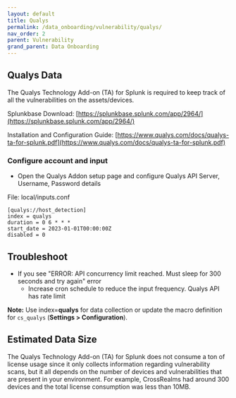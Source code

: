 ```yaml
---
layout: default
title: Qualys
permalink: /data_onboarding/vulnerability/qualys/
nav_order: 2
parent: Vulnerability
grand_parent: Data Onboarding
---
```


## **Qualys Data**

The Qualys Technology Add-on (TA) for Splunk is required to keep track of all the vulnerabilities on the assets/devices.  

Splunkbase Download: 
[https://splunkbase.splunk.com/app/2964/](https://splunkbase.splunk.com/app/2964/) 

Installation and Configuration Guide: 
[https://www.qualys.com/docs/qualys-ta-for-splunk.pdf](https://www.qualys.com/docs/qualys-ta-for-splunk.pdf) 

### Configure account and input

* Open the Qualys Addon setup page and configure Qualys API Server, Username, Password details

File: local/inputs.conf

```
[qualys://host_detection]
index = qualys
duration = 0 6 * * *
start_date = 2023-01-01T00:00:00Z
disabled = 0
```

## Troubleshoot

* If you see "ERROR: API concurrency limit reached.  Must sleep for 300 seconds and try again" error
    * Increase cron schedule to reduce the input frequency. Qualys API has rate limit


**Note:** Use index=**qualys** for data collection or update the macro definition for `cs_qualys` (**Settings > Configuration**).

## Estimated Data Size

The Qualys Technology Add-on (TA) for Splunk does not consume a ton of license usage since it only collects information regarding vulnerability scans, but it all depends on the number of devices and vulnerabilities that are present in your environment. For example, CrossRealms had around 300 devices and the total license consumption was less than 10MB. 